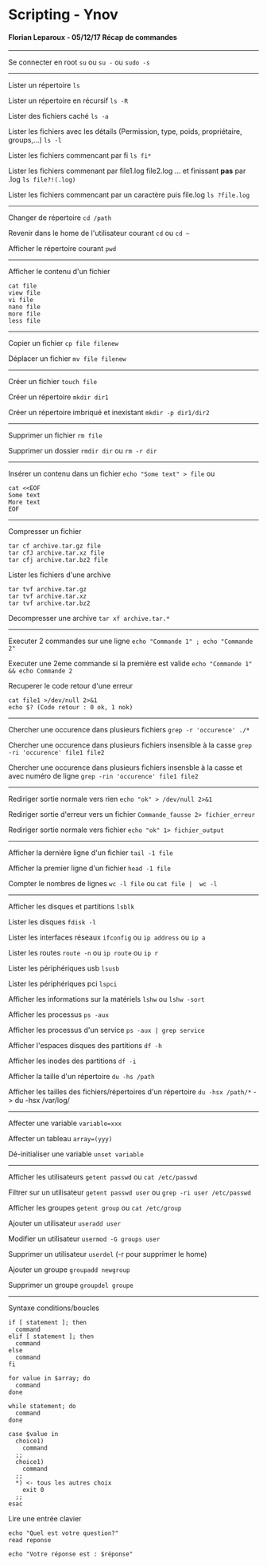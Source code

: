 # Scripting - Ynov
#### Florian Leparoux - 05/12/17 Récap de commandes

---
Se connecter en root
`su` ou `su -` ou `sudo -s`

---
Lister un répertoire
`ls`

Lister un répertoire en récursif
`ls -R`

Lister des fichiers caché
`ls -a`

Lister les fichiers avec les détails (Permission, type, poids, propriétaire, groups,...)
`ls -l`

Lister les fichiers commencant par fi
`ls fi*`

Lister les fichiers commenant par file1.log file2.log ... et finissant **pas** par .log
`ls file?!(.log)`

Lister les fichiers commencant par un caractère puis file.log
`ls ?file.log`

---
Changer de répertoire
`cd /path`

Revenir dans le home de l'utilisateur courant
`cd` ou `cd ~`

Afficher le répertoire courant
`pwd`

---
Afficher le contenu d'un fichier
```
cat file
view file
vi file
nano file
more file
less file
```

---
Copier un fichier
`cp file filenew`

Déplacer un fichier
`mv file filenew`

---
Créer un fichier
`touch file`

Créer un répertoire
`mkdir dir1`

Créer un répertoire imbriqué et inexistant
`mkdir -p dir1/dir2`

---
Supprimer un fichier
`rm file`

Supprimer un dossier
`rmdir dir` ou `rm -r dir`

---
Insérer un contenu dans un fichier
`echo "Some text" > file` ou
```
cat <<EOF
Some text
More text
EOF
```

---
Compresser un fichier
```
tar cf archive.tar.gz file
tar cfJ archive.tar.xz file
tar cfj archive.tar.bz2 file
```

Lister les fichiers d'une archive
```
tar tvf archive.tar.gz
tar tvf archive.tar.xz
tar tvf archive.tar.bz2
```

Decompresser une archive
`tar xf archive.tar.*`

---
Executer 2 commandes sur une ligne
`echo "Commande 1" ; echo "Commande 2"`

Executer une 2eme commande si la première est valide
`echo "Commande 1" && echo Commande 2`

Recuperer le code retour d'une erreur
```
cat file1 >/dev/null 2>&1
echo $? (Code retour : 0 ok, 1 nok)
```

---
Chercher une occurence dans plusieurs fichiers
`grep -r 'occurence' ./*`

Chercher une occurence dans plusieurs fichiers insensible à la casse
`grep -ri 'occurence' file1 file2`

Chercher une occurence dans plusieurs fichiers insensble à la casse et avec numéro de ligne
`grep -rin 'occurence' file1 file2`

---
Rediriger sortie normale vers rien
`echo "ok" > /dev/null 2>&1`

Rediriger sortie d'erreur  vers un fichier
`Commande_fausse 2> fichier_erreur`

Rediriger sortie normale vers fichier
`echo "ok" 1> fichier_output`

---
Afficher la dernière ligne d'un fichier
`tail -1 file`

Afficher la premier ligne d'un fichier
`head -1 file`

Compter le nombres de lignes
`wc -l file` ou
`cat file |  wc -l`

---
Afficher les disques et partitions
`lsblk`

Lister les disques
`fdisk -l`

Lister les interfaces réseaux
`ifconfig` ou `ip address` ou `ip a`

Lister les routes
`route -n` ou `ip route` ou `ip r`

Lister les périphériques usb
`lsusb`

Lister les périphériques pci
`lspci`

Afficher les informations sur la matériels
`lshw` ou `lshw -sort`

Afficher les processus
`ps -aux`

Afficher les processus d'un service
`ps -aux | grep service`

Afficher l'espaces disques des partitions
`df -h`

Afficher les inodes des partitions
`df -i`

Afficher la taille d'un répertoire
`du -hs /path`

Afficher les tailles des fichiers/répertoires d'un répertoire
`du -hsx /path/*` -> du -hsx /var/log/

---
Affecter une variable
`variable=xxx`

Affecter un tableau
`array=(yyy)`

Dé-initialiser une variable
`unset variable`

---
Afficher les utilisateurs
`getent passwd` ou `cat /etc/passwd`

Filtrer sur un utilisateur
`getent passwd user` ou `grep -ri user /etc/passwd`

Afficher les groupes
`getent group` ou `cat /etc/group`

Ajouter un utilisateur
`useradd user`

Modifier un utilisateur
`usermod -G groups user`

Supprimer un utilisateur
`userdel` (-r pour supprimer le home)

Ajouter un groupe
`groupadd newgroup`

Supprimer un groupe
`groupdel groupe`

---

Syntaxe conditions/boucles

```
if [ statement ]; then
  command
elif [ statement ]; then
  command
else
  command
fi
```

```
for value in $array; do
  command
done
```

```
while statement; do
  command
done
```

```
case $value in
  choice1)
    command
  ;;
  choice1)
    command
  ;;
  *) <- tous les autres choix
    exit 0
  ;;
esac
```

Lire une entrée clavier
```
echo "Quel est votre question?"
read reponse

echo "Votre réponse est : $réponse"
```
